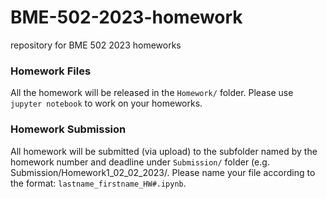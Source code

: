 # BME-502-2023-homework
repository for BME 502 2023 homeworks

### Homework Files
All the homework will be released in the `Homework/` folder. Please use `jupyter notebook` to work on your homeworks. 

### Homework Submission
All homework will be submitted (via upload) to the subfolder named by the homework number and deadline under `Submission/` folder (e.g. Submission/Homework1_02_02_2023/. Please name your file according to the format: `lastname_firstname_HW#.ipynb`.
